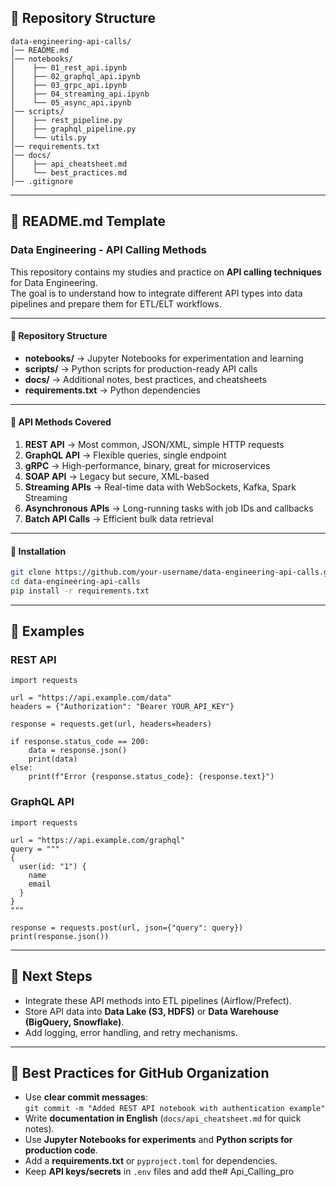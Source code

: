 ## 🔹 Repository Structure 

```
data-engineering-api-calls/
│── README.md
│── notebooks/
│    ├── 01_rest_api.ipynb
│    ├── 02_graphql_api.ipynb
│    ├── 03_grpc_api.ipynb
│    ├── 04_streaming_api.ipynb
│    └── 05_async_api.ipynb
│── scripts/
│    ├── rest_pipeline.py
│    ├── graphql_pipeline.py
│    └── utils.py
│── requirements.txt
│── docs/
│    ├── api_cheatsheet.md
│    └── best_practices.md
│── .gitignore
```

------

## 🔹 README.md Template 

### Data Engineering - API Calling Methods

This repository contains my studies and practice on **API calling techniques** for Data Engineering.  
The goal is to understand how to integrate different API types into data pipelines and prepare them for ETL/ELT workflows.

---

#### 📂 Repository Structure
- **notebooks/** → Jupyter Notebooks for experimentation and learning
- **scripts/** → Python scripts for production-ready API calls
- **docs/** → Additional notes, best practices, and cheatsheets
- **requirements.txt** → Python dependencies

---

#### 🚀 API Methods Covered
1. **REST API** → Most common, JSON/XML, simple HTTP requests
2. **GraphQL API** → Flexible queries, single endpoint
3. **gRPC** → High-performance, binary, great for microservices
4. **SOAP API** → Legacy but secure, XML-based
5. **Streaming APIs** → Real-time data with WebSockets, Kafka, Spark Streaming
6. **Asynchronous APIs** → Long-running tasks with job IDs and callbacks
7. **Batch API Calls** → Efficient bulk data retrieval

---

#### 🔧 Installation
```bash
git clone https://github.com/your-username/data-engineering-api-calls.git
cd data-engineering-api-calls
pip install -r requirements.txt
```

------

## 📘 Examples

### REST API

```
import requests

url = "https://api.example.com/data"
headers = {"Authorization": "Bearer YOUR_API_KEY"}

response = requests.get(url, headers=headers)

if response.status_code == 200:
    data = response.json()
    print(data)
else:
    print(f"Error {response.status_code}: {response.text}")
```

### GraphQL API

```
import requests

url = "https://api.example.com/graphql"
query = """
{
  user(id: "1") {
    name
    email
  }
}
"""

response = requests.post(url, json={"query": query})
print(response.json())
```

------

## 📌 Next Steps

- Integrate these API methods into ETL pipelines (Airflow/Prefect).
- Store API data into **Data Lake (S3, HDFS)** or **Data Warehouse (BigQuery, Snowflake)**.
- Add logging, error handling, and retry mechanisms.

------

## 🔹 Best Practices for GitHub Organization
- Use **clear commit messages**:  
  `git commit -m "Added REST API notebook with authentication example"`
- Write **documentation in English** (`docs/api_cheatsheet.md` for quick notes).  
- Use **Jupyter Notebooks for experiments** and **Python scripts for production code**.  
- Add a **requirements.txt** or `pyproject.toml` for dependencies.  
- Keep **API keys/secrets** in `.env` files and add the# Api_Calling_pro
